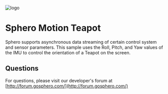 ![logo](http://update.orbotix.com/developer/sphero-small.png)

# Sphero Motion TeapotSphero supports asynchronous data streaming of certain control system and sensor parameters.  This sample uses the Roll, Pitch, and Yaw values of the IMU to control the orientation of a Teapot on the screen.  ## Questions

For questions, please visit our developer's forum at [http://forum.gosphero.com/](http://forum.gosphero.com/)

	  